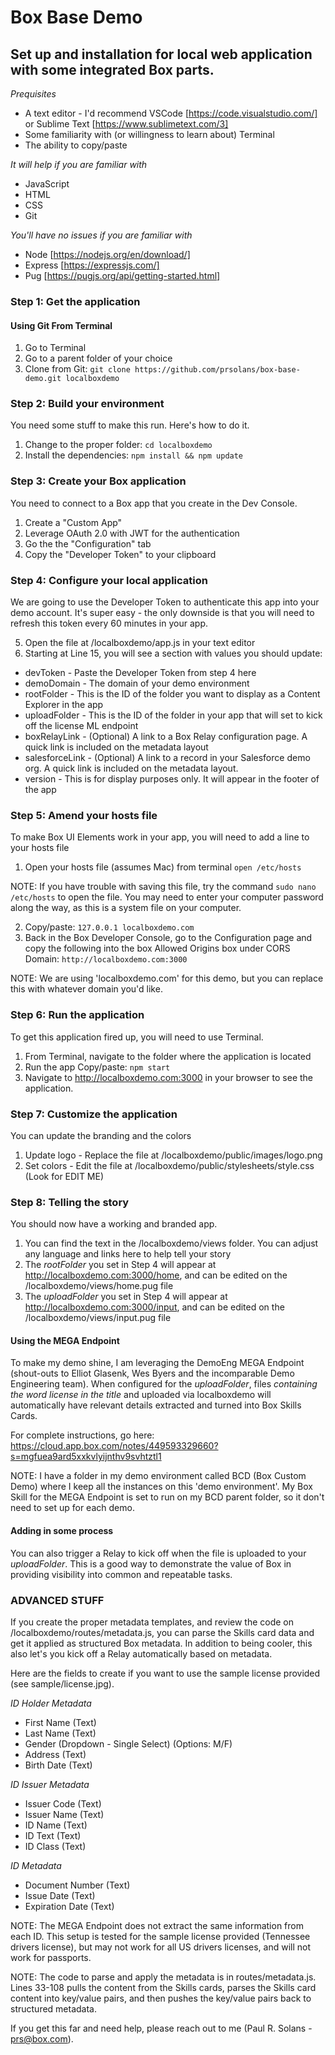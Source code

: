 # Box Base Demo
## Set up and installation for local web application with some integrated Box parts.

*Prequisites*
* A text editor - I'd recommend VSCode [https://code.visualstudio.com/] or Sublime Text [https://www.sublimetext.com/3]
* Some familiarity with (or willingness to learn about) Terminal
* The ability to copy/paste

*It will help if you are familiar with*
* JavaScript
* HTML
* CSS
* Git

*You'll have no issues if you are familiar with*
* Node [https://nodejs.org/en/download/]
* Express [https://expressjs.com/]
* Pug [https://pugjs.org/api/getting-started.html]

### Step 1: Get the application

#### Using Git From Terminal ####
1. Go to Terminal
2. Go to a parent folder of your choice
3. Clone from Git: `git clone https://github.com/prsolans/box-base-demo.git localboxdemo`

### Step 2: Build your environment
You need some stuff to make this run. Here's how to do it.
1. Change to the proper folder: `cd localboxdemo`
2. Install the dependencies: `npm install && npm update`

### Step 3: Create your Box application
You need to connect to a Box app that you create in the Dev Console.
1. Create a "Custom App"
2. Leverage OAuth 2.0 with JWT for the authentication
3. Go the the "Configuration" tab
4. Copy the "Developer Token" to your clipboard

### Step 4: Configure your local application
We are going to use the Developer Token to authenticate this app into your demo account. It's super easy - the only downside is that you will need to refresh this token every 60 minutes in your app.

5. Open the file at /localboxdemo/app.js in your text editor
6. Starting at Line 15, you will see a section with values you should update:
* devToken - Paste the Developer Token from step 4 here
* demoDomain - The domain of your demo environment
* rootFolder - This is the ID of the folder you want to display as a Content Explorer in the app
* uploadFolder - This is the ID of the folder in your app that will set to kick off the license ML endpoint
* boxRelayLink - (Optional) A link to a Box Relay configuration page. A quick link is included on the metadata layout
* salesforceLink - (Optional) A link to a record in your Salesforce demo org. A quick link is included on the metadata layout.
* version - This is for display purposes only. It will appear in the footer of the app

### Step 5: Amend your hosts file
To make Box UI Elements work in your app, you will need to add a line to your hosts file
1. Open your hosts file (assumes Mac) from terminal `open /etc/hosts`

NOTE: If you have trouble with saving this file, try the command `sudo nano /etc/hosts` to open the file. You may need to enter your computer password along the way, as this is a system file on your computer. 

2. Copy/paste: `127.0.0.1 localboxdemo.com`
3. Back in the Box Developer Console, go to the Configuration page and copy the following into the box Allowed Origins box under CORS Domain: `http://localboxdemo.com:3000`

NOTE: We are using 'localboxdemo.com' for this demo, but you can replace this with whatever domain you'd like. 
 
### Step 6: Run the application
To get this application fired up, you will need to use Terminal.
1. From Terminal, navigate to the folder where the application is located
2. Run the app
      Copy/paste: `npm start`
3. Navigate to http://localboxdemo.com:3000 in your browser to see the application.

### Step 7: Customize the application
You can update the branding and the colors
1. Update logo - Replace the file at /localboxdemo/public/images/logo.png
2. Set colors - Edit the file at /localboxdemo/public/stylesheets/style.css (Look for EDIT ME)

### Step 8: Telling the story
You should now have a working and branded app.
1. You can find the text in the /localboxdemo/views folder. You can adjust any language and links here to help tell your story
2. The *rootFolder* you set in Step 4 will appear at http://localboxdemo.com:3000/home, and can be edited on the /localboxdemo/views/home.pug file
3. The *uploadFolder* you set in Step 4 will appear at http://localboxdemo.com:3000/input, and can be edited on the /localboxdemo/views/input.pug file

#### Using the MEGA Endpoint
To make my demo shine, I am leveraging the DemoEng MEGA Endpoint (shout-outs to Elliot Glasenk, Wes Byers and the incomparable Demo Engineering team). When configured for the *uploadFolder*, files _containing the word license in the title_ and uploaded via localboxdemo will automatically have relevant details extracted and turned into Box Skills Cards.

For complete instructions, go here: https://cloud.app.box.com/notes/449593329660?s=mgfuea9ard5xxkvlyijnthv9svhtztl1

NOTE: I have a folder in my demo environment called BCD (Box Custom Demo) where I keep all the instances on this 'demo environment'. My Box Skill for the MEGA Endpoint is set to run on my BCD parent folder, so it don't need to set up for each demo. 

#### Adding in some process
You can also trigger a Relay to kick off when the file is uploaded to your *uploadFolder*. This is a good way to demonstrate the value of Box in providing visibility into common and repeatable tasks.

### ADVANCED STUFF
If you create the proper metadata templates, and review the code on /localboxdemo/routes/metadata.js, you can parse the Skills card data and get it applied as structured Box metadata. In addition to being cooler, this also let's you kick off a Relay automatically based on metadata. 

Here are the fields to create if you want to use the sample license provided (see sample/license.jpg). 

*ID Holder Metadata*
* First Name (Text)
* Last Name (Text)
* Gender (Dropdown - Single Select) (Options: M/F)
* Address (Text)
* Birth Date (Text)

*ID Issuer Metadata*
* Issuer Code (Text)
* Issuer Name (Text)
* ID Name (Text)
* ID Text (Text)
* ID Class (Text)

*ID Metadata*
* Document Number (Text)
* Issue Date (Text)
* Expiration Date (Text)

NOTE: The MEGA Endpoint does not extract the same information from each ID. This setup is tested for the sample license provided (Tennessee drivers license), but may not work for all US drivers licenses, and will not work for passports. 

NOTE: The code to parse and apply the metadata is in routes/metadata.js. Lines 33-108 pulls the content from the Skills cards, parses the Skills card content into key/value pairs, and then pushes the key/value pairs back to structured metadata.

If you get this far and need help, please reach out to me (Paul R. Solans - prs@box.com).
